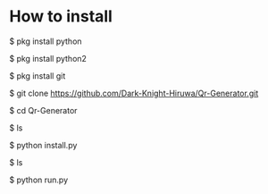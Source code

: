 # How to install

$ pkg install python

$ pkg install python2

$ pkg install git

$ git clone https://github.com/Dark-Knight-Hiruwa/Qr-Generator.git

$ cd Qr-Generator

$ ls

$ python install.py

$ ls

$ python run.py 
